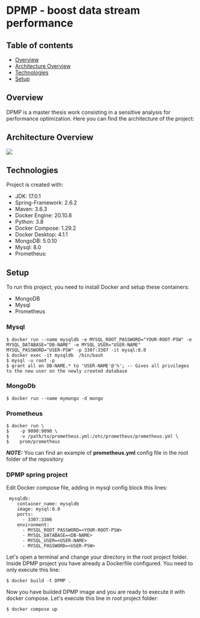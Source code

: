 # DPMP - boost data stream performance
## Table of contents
* [Overview](#overview)
* [Architecture Overview](#architecture-overview)
* [Technologies](#technologies)
* [Setup](#setup)

## Overview
DPMP is a master thesis work consisting in a sensitive analysis for performance optimization. Here you can find the architecture of the project:

## Architecture Overview
<img src="https://user-images.githubusercontent.com/45661520/190897235-ff8b18ea-318b-4065-a7f7-f6c6d909b7bf.png">


	
## Technologies
Project is created with:
* JDK: 17.0.1
* Spring-Framework: 2.6.2
* Maven: 3.6.3
* Docker Engine: 20.10.8
* Python: 3.8
* Docker Compose: 1.29.2
* Docker Desktop: 4.1.1
* MongoDB: 5.0.10
* Mysql: 8.0 
* Prometheus: 
	
## Setup
To run this project, you need to install Docker and setup these containers: 
* MongoDB
* Mysql
* Prometheus

### Mysql

```
$ docker run --name mysqldb -e MYSQL_ROOT_PASSWORD="YOUR-ROOT-PSW" -e MYSQL_DATABASE="DB-NAME" -e MYSQL_USER="USER-NAME" MYSQL_PASSWORD="USER-PSW" -p 3307:3307 -it mysql:8.0
$ docker exec -it mysqldb  /bin/bash
$ mysql -u root -p
$ grant all on DB-NAME.* to 'USER-NAME'@'%'; -- Gives all privileges to the new user on the newly created database
```

### MongoDb
```
$ docker run --name mymongo -d mongo   
```

### Prometheus
```
$ docker run \
$    -p 9090:9090 \
$    -v /path/to/prometheus.yml:/etc/prometheus/prometheus.yml \
$    prom/prometheus
```

**_NOTE:_**  You can find an example of **prometheus.yml** config file in the root folder of the repository

### DPMP spring project

Edit Docker compose file, adding in mysql config block this lines:
```
 mysqldb:
    container_name: mysqldb
    image: mysql:8.0
    ports:
      - 3307:3306
    environment:
      - MYSQL_ROOT_PASSWORD=<YOUR-ROOT-PSW>
      - MYSQL_DATABASE=<DB-NAME>
      - MYSQL_USER=<USER-NAME>
      - MYSQL_PASSWORD=<USER-PSW>
```
Let's open a terminal and change your directory in the root project folder. Inside DPMP project you have already a Dockerfile configured. You need to only execute this line:

```
$ docker build -t DPMP .
```
Now you have builded DPMP image and you are ready to execute it with docker compose. Let's execute this line in root project folder:

```
$ docker compose up
```
